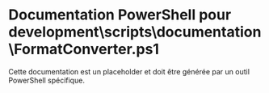 # Documentation PowerShell pour development\scripts\documentation\FormatConverter.ps1

Cette documentation est un placeholder et doit être générée par un outil PowerShell spécifique.
